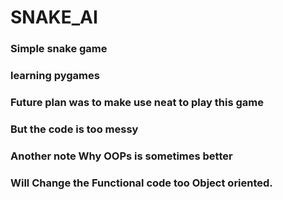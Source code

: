 # SNAKE_AI
### Simple snake game 
### learning pygames
### Future plan was to make use neat to play this game 
### But the code is too messy 
### Another note Why OOPs is sometimes better 
### Will Change the Functional code too Object oriented.
